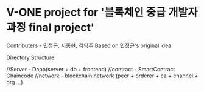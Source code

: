# V-ONE project for '블록체인 중급 개발자 과정 final project'
Contributers - 민정근, 서종현, 김영주
Based on 민정근's original idea 


Directory Structure

//Server - Dapp(server + db + frontend)
//contract - SmartContract Chaincode
//network - blockchain network (peer + orderer + ca + channel + org ...)





